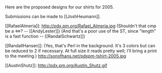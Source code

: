 Here are the proposed designs for our shirts for 2005.

Submissions can be made to [[JoshHeumann]].

[[RafaelAlmeria]]:
http://pdx.pm.org/Rafael_Almeria.jpg
(Shouldn't that cmp be a <=>? -- [[AndyLester]])
(And that's a poor use of the ST, since "length" is a fast function -- [[RandalSchwartz]])

[[RandallHansen]]:
(Yes, that's Perl in the background.  It's 3 colors but can be reduced to 2 if necessary.  At full size it reads pretty well; I'll bring a print to the meeting.)
http://sonofhans.net/pdxpm-tshirt-2005.jpg

[[AustinShutz]]:
http://pdx.pm.org/Austin_Shutz.gif
